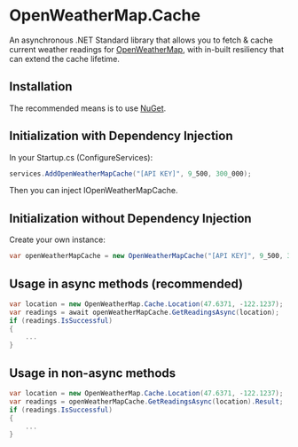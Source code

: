 # OpenWeatherMap.Cache
An asynchronous .NET Standard library that allows you to fetch & cache current weather readings for [OpenWeatherMap](https://openweathermap.org/), with in-built resiliency that can extend the cache lifetime.

## Installation
The recommended means is to use [NuGet](https://www.nuget.org/packages/OpenWeatherMap.Cache).

## Initialization with Dependency Injection
In your Startup.cs (ConfigureServices):
```c#
services.AddOpenWeatherMapCache("[API KEY]", 9_500, 300_000);
```

Then you can inject IOpenWeatherMapCache.

## Initialization without Dependency Injection
Create your own instance:
```c#
var openWeatherMapCache = new OpenWeatherMapCache("[API KEY]", 9_500, 300_000);
```

## Usage in async methods (recommended)
```c#
var location = new OpenWeatherMap.Cache.Location(47.6371, -122.1237);
var readings = await openWeatherMapCache.GetReadingsAsync(location);
if (readings.IsSuccessful)
{
	...
}
```

## Usage in non-async methods
```c#
var location = new OpenWeatherMap.Cache.Location(47.6371, -122.1237);
var readings = openWeatherMapCache.GetReadingsAsync(location).Result;
if (readings.IsSuccessful)
{
	...
}
```
